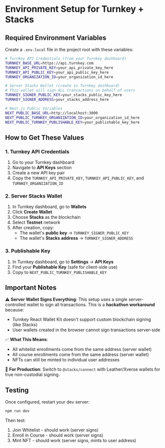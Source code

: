 # Environment Setup for Turnkey + Stacks

## Required Environment Variables

Create a `.env.local` file in the project root with these variables:

```bash
# Turnkey API Credentials (from your Turnkey dashboard)
TURNKEY_BASE_URL=https://api.turnkey.com
TURNKEY_API_PRIVATE_KEY=your_api_private_key_here
TURNKEY_API_PUBLIC_KEY=your_api_public_key_here
TURNKEY_ORGANIZATION_ID=your_organization_id_here

# Server Stacks Wallet (create in Turnkey dashboard)
# This wallet will sign ALL transactions on behalf of users
TURNKEY_SIGNER_PUBLIC_KEY=your_stacks_public_key_here
TURNKEY_SIGNER_ADDRESS=your_stacks_address_here

# Next.js Public Variables
NEXT_PUBLIC_BASE_URL=http://localhost:3000
NEXT_PUBLIC_TURNKEY_ORGANIZATION_ID=your_organization_id_here
NEXT_PUBLIC_TURNKEY_PUBLISHABLE_KEY=your_publishable_key_here
```

## How to Get These Values

### 1. Turnkey API Credentials

1. Go to your Turnkey dashboard
2. Navigate to **API Keys** section
3. Create a new API key pair
4. Copy the `TURNKEY_API_PRIVATE_KEY`, `TURNKEY_API_PUBLIC_KEY`, and `TURNKEY_ORGANIZATION_ID`

### 2. Server Stacks Wallet

1. In Turnkey dashboard, go to **Wallets**
2. Click **Create Wallet**
3. Choose **Stacks** as the blockchain
4. Select **Testnet** network
5. After creation, copy:
   - The wallet's **public key** → `TURNKEY_SIGNER_PUBLIC_KEY`
   - The wallet's **Stacks address** → `TURNKEY_SIGNER_ADDRESS`

### 3. Publishable Key

1. In Turnkey dashboard, go to **Settings** → **API Keys**
2. Find your **Publishable Key** (safe for client-side use)
3. Copy to `NEXT_PUBLIC_TURNKEY_PUBLISHABLE_KEY`

## Important Notes

⚠️ **Server Wallet Signs Everything**: This setup uses a single server-controlled wallet to sign all transactions. This is a **hackathon workaround** because:

- Turnkey React Wallet Kit doesn't support custom blockchain signing (like Stacks)
- User wallets created in the browser cannot sign transactions server-side

✅ **What This Means**:

- All whitelist enrollments come from the same address (server wallet)
- All course enrollments come from the same address (server wallet)
- NFTs can still be minted to individual user addresses

📝 **For Production**: Switch to `@stacks/connect` with Leather/Xverse wallets for true non-custodial signing.

## Testing

Once configured, restart your dev server:

```bash
npm run dev
```

Then test:

1. Join Whitelist - should work (server signs)
2. Enroll in Course - should work (server signs)
3. Mint NFT - should work (server signs, mints to user address)
